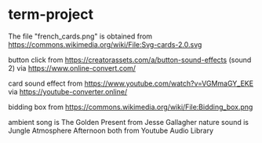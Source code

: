 # term-project



The file "french_cards.png" is obtained from https://commons.wikimedia.org/wiki/File:Svg-cards-2.0.svg


button click from https://creatorassets.com/a/button-sound-effects (sound 2) via https://www.online-convert.com/

card sound effect from https://www.youtube.com/watch?v=VGMmaGY_EKE via https://youtube-converter.online/


bidding box from https://commons.wikimedia.org/wiki/File:Bidding_box.png

ambient song is The Golden Present from Jesse Gallagher 
nature sound is Jungle Atmosphere Afternoon 
both from Youtube Audio Library

